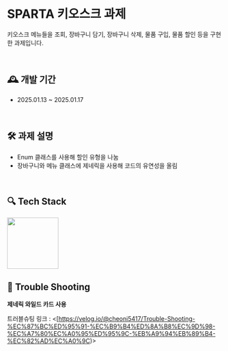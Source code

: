 # SPARTA 키오스크 과제
키오스크 메뉴들을 조회, 장바구니 담기, 장바구니 삭제, 물품 구입, 물품 할인 등을 구현한 과제입니다.

<br>

## 🕰 개발 기간
- 2025.01.13 ~ 2025.01.17

<br>

## 🛠 과제 설명
- Enum 클래스를 사용해 할인 유형을 나눔
- 장바구니와 메뉴 클래스에 제네릭을 사용해 코드의 유연성을 올림

<br>

## 🔍 Tech Stack
<img src="https://github.com/yewon-Noh/readme-template/raw/main/skills/Java.png?raw=true" width=120>

<br>

## 🏹 Trouble Shooting
**제네릭 와일드 카드 사용**

트러블슈팅 링크 : <[https://velog.io/@cheoni5417/Trouble-Shooting-%EC%87%BC%ED%95%91-%EC%B9%B4%ED%8A%B8%EC%9D%98-%EC%A7%80%EC%A0%95%ED%95%9C-%EB%A9%94%EB%89%B4-%EC%82%AD%EC%A0%9C)>
